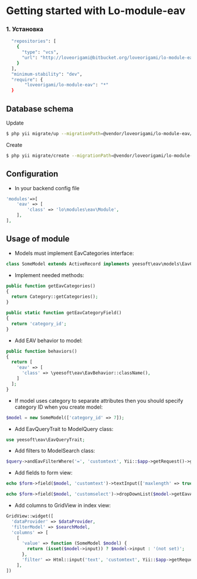 # Getting started with Lo-module-eav

### 1. Установка

```bash
  "repositories": [
    {
      "type": "vcs",
      "url": "http://loveorigami@bitbucket.org/loveorigami/lo-module-eav.git"
    }
  ],
  "minimum-stability": "dev",
  "require": {
       "loveorigami/lo-module-eav": "*"
  }
```

Database schema
--------------------
Update

```bash
$ php yii migrate/up --migrationPath=@vendor/loveorigami/lo-module-eav/migrations
```

Create

```bash
$ php yii migrate/create --migrationPath=@vendor/loveorigami/lo-module-eav/migrations "eav-tbl..."

```

Configuration
------

- In your backend config file

```php
'modules'=>[
    'eav' => [
        'class' => 'lo\modules\eav\Module',
    ],
],
```

Usage of module
---

- Models must implement EavCategories interface:
```php
class SomeModel extends ActiveRecord implements yeesoft\eav\models\EavCategories
```

- Implement needed methods:
```php
public function getEavCategories()
{
  return Category::getCategories();
}

public static function getEavCategoryField()
{
  return 'category_id';
}
```

- Add EAV behavior to model:
```php
public function behaviors()
{
  return [
    'eav' => [
      'class' => \yeesoft\eav\EavBehavior::className(),
    ]
  ];
}
```

- If model uses category to separate attributes then you should specify category ID when you create model:
```php
$model = new SomeModel(['category_id' => 7]);
```

- Add EavQueryTrait to ModelQuery class:
```php
use yeesoft\eav\EavQueryTrait;
```

- Add filters to ModelSearch class:
```php
$query->andEavFilterWhere('=', 'customtext', Yii::$app->getRequest()->get('customtext'));
```

- Add fields to form view:
```php
echo $form->field($model, 'customtext')->textInput(['maxlength' => true]);

echo $form->field($model, 'customselect')->dropDownList($model->getEavAttribute('customselect')->getEavOptionsList());
```

- Add columns to GridView in index view:
```php
GridView::widget([
  'dataProvider' => $dataProvider,
  'filterModel' => $searchModel,
  'columns' => [
    [
      'value' => function (SomeModel $model) {
        return (isset($model->input)) ? $model->input : '(not set)';
      },
      'filter' => Html::input('text', 'customtext', Yii::$app->getRequest()->get('customtext'), ['class' => 'form-control']),
    ],
])
```
